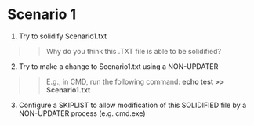 
# Scenario 1
1. Try to solidify Scenario1.txt
>> Why do you think this .TXT file is able to be solidified?
2. Try to make a change to Scenario1.txt using a NON-UPDATER
>> E.g., in CMD, run the following command: **echo test >> Scenario1.txt**
3. Configure a SKIPLIST to allow modification of this SOLIDIFIED file by a NON-UPDATER process (e.g. cmd.exe)
